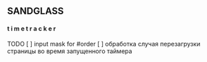 ## SANDGLASS
#### t i m e t r a c k e r

TODO
[ ] input mask for #order
[ ] обработка случая перезагрузки страницы во время запущенного таймера